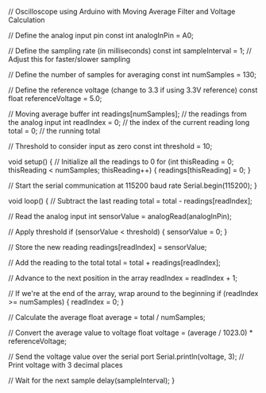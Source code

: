 // Oscilloscope using Arduino with Moving Average Filter and Voltage Calculation

// Define the analog input pin
const int analogInPin = A0; 

// Define the sampling rate (in milliseconds)
const int sampleInterval = 1; // Adjust this for faster/slower sampling

// Define the number of samples for averaging
const int numSamples = 130;

// Define the reference voltage (change to 3.3 if using 3.3V reference)
const float referenceVoltage = 5.0;

// Moving average buffer
int readings[numSamples];      // the readings from the analog input
int readIndex = 0;             // the index of the current reading
long total = 0;                // the running total

// Threshold to consider input as zero
const int threshold = 10;

void setup() {
  // Initialize all the readings to 0
  for (int thisReading = 0; thisReading < numSamples; thisReading++) {
    readings[thisReading] = 0;
  }
  
  // Start the serial communication at 115200 baud rate
  Serial.begin(115200);
}

void loop() {
  // Subtract the last reading
  total = total - readings[readIndex];
  
  // Read the analog input
  int sensorValue = analogRead(analogInPin);

  // Apply threshold
  if (sensorValue < threshold) {
    sensorValue = 0;
  }

  // Store the new reading
  readings[readIndex] = sensorValue;
  
  // Add the reading to the total
  total = total + readings[readIndex];
  
  // Advance to the next position in the array
  readIndex = readIndex + 1;
  
  // If we're at the end of the array, wrap around to the beginning
  if (readIndex >= numSamples) {
    readIndex = 0;
  }
  
  // Calculate the average
  float average = total / numSamples;
  
  // Convert the average value to voltage
  float voltage = (average / 1023.0) * referenceVoltage;
  
  // Send the voltage value over the serial port
  Serial.println(voltage, 3); // Print voltage with 3 decimal places
  
  // Wait for the next sample
  delay(sampleInterval);
}
